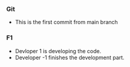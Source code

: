 ### Git
* This is the first commit from main branch
### F1
* Devloper 1 is developing the code.
* Developer -1 finishes the development part.